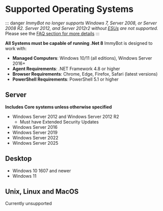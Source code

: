 # Supported Operating Systems

::: danger *ImmyBot no longer supports Windows 7, Server 2008, or Server 2008 R2. Server 2012, and Server 2012r2 without [ESUs](https://learn.microsoft.com/en-us/windows-server/get-started/extended-security-updates-overview) are not supported.*
Please see the [FAQ section for more details](https://docs.immy.bot/FAQ.html#what-windows-versions-does-immyagent-support)
:::

**All Systems must be capable of running .Net 8**
ImmyBot is designed to work with:

- **Managed Computers**: Windows 10/11 (all editions), Windows Server 2016+
- **Agent Requirements**: .NET Framework 4.8 or higher
- **Browser Requirements**: Chrome, Edge, Firefox, Safari (latest versions)
- **PowerShell Requirements**: PowerShell 5.1 or higher

## Server ##
**Includes Core systems unless otherwise specified**
- Windows Server 2012 and Windows Server 2012 R2
  - Must have Extended Security Updates
- Windows Server 2016
- Windows Server 2019
- Windows Server 2022
- Windows Server 2025

## Desktop ##
- Windows 10 1607 and newer
- Windows 11

## Unix, Linux and MacOS ##
Currently unsupported